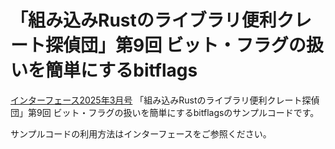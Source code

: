 # 「組み込みRustのライブラリ便利クレート探偵団」第9回 ビット・フラグの扱いを簡単にするbitflags

[インターフェース2025年3月号](https://interface.cqpub.co.jp/magazine/202504/) 「組み込みRustのライブラリ便利クレート探偵団」第9回 ビット・フラグの扱いを簡単にするbitflagsのサンプルコードです。

サンプルコードの利用方法はインターフェースをご参照ください。
